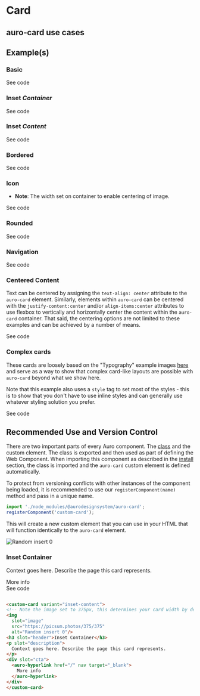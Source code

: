 <!--
The demo.md file is a compiled document. No edits should be made directly to this file.
README.md is created by running `npm run build:docs`.
This file is generated based on a template fetched from `./docs/partials/demo.md`
-->

# Card

<!-- AURO-GENERATED-CONTENT:START (FILE:src=./description.md) -->
<!-- AURO-GENERATED-CONTENT:END -->

## auro-card use cases

<!-- AURO-GENERATED-CONTENT:START (FILE:src=./useCases.md) -->
<!-- AURO-GENERATED-CONTENT:END -->

## Example(s)

### Basic

<div class="exampleWrapper">
  <!-- AURO-GENERATED-CONTENT:START (FILE:src=./../../apiExamples/basic.html) -->
  <!-- AURO-GENERATED-CONTENT:END -->
</div>

<auro-accordion alignRight>
  <span slot="trigger">See code</span>

<!-- AURO-GENERATED-CONTENT:START (CODE:src=./../../apiExamples/basic.html) -->
<!-- AURO-GENERATED-CONTENT:END -->

</auro-accordion>

### Inset *Container*

<div class="exampleWrapper">
  <!-- AURO-GENERATED-CONTENT:START (FILE:src=./../../apiExamples/inset-container.html) -->
  <!-- AURO-GENERATED-CONTENT:END -->
</div>
<auro-accordion alignRight>
  <span slot="trigger">See code</span>

<!-- AURO-GENERATED-CONTENT:START (CODE:src=./../../apiExamples/inset-container.html) -->
<!-- AURO-GENERATED-CONTENT:END -->

</auro-accordion>

### Inset *Content*

<div class="exampleWrapper">
  <!-- AURO-GENERATED-CONTENT:START (FILE:src=./../../apiExamples/inset-content.html) -->
  <!-- AURO-GENERATED-CONTENT:END -->
</div>
<auro-accordion alignRight>
  <span slot="trigger">See code</span>

<!-- AURO-GENERATED-CONTENT:START (CODE:src=./../../apiExamples/inset-content.html) -->
<!-- AURO-GENERATED-CONTENT:END -->

</auro-accordion>

### Bordered

<div class="exampleWrapper">
  <!-- AURO-GENERATED-CONTENT:START (FILE:src=./../../apiExamples/bordered.html) -->
  <!-- AURO-GENERATED-CONTENT:END -->
</div>
<auro-accordion alignRight>
  <span slot="trigger">See code</span>

<!-- AURO-GENERATED-CONTENT:START (CODE:src=./../../apiExamples/bordered.html) -->
<!-- AURO-GENERATED-CONTENT:END -->

</auro-accordion>

### Icon

- **Note**: The width set on container to enable centering of image.

<div class="exampleWrapper">
  <!-- AURO-GENERATED-CONTENT:START (FILE:src=./../../apiExamples/icon.html) -->
  <!-- AURO-GENERATED-CONTENT:END -->
</div>
<auro-accordion alignRight>
  <span slot="trigger">See code</span>

<!-- AURO-GENERATED-CONTENT:START (CODE:src=./../../apiExamples/icon.html) -->
<!-- AURO-GENERATED-CONTENT:END -->

</auro-accordion>

### Rounded

<div class="exampleWrapper">
  <!-- AURO-GENERATED-CONTENT:START (FILE:src=./../../apiExamples/round-image.html) -->
  <!-- AURO-GENERATED-CONTENT:END -->
</div>
<auro-accordion alignRight>
  <span slot="trigger">See code</span>

<!-- AURO-GENERATED-CONTENT:START (CODE:src=./../../apiExamples/round-image.html) -->
<!-- AURO-GENERATED-CONTENT:END -->

</auro-accordion>

### Navigation

<div class="exampleWrapper">
  <!-- AURO-GENERATED-CONTENT:START (FILE:src=./../../apiExamples/navigation.html) -->
  <!-- AURO-GENERATED-CONTENT:END -->
</div>
<auro-accordion alignRight>
  <span slot="trigger">See code</span>

<!-- AURO-GENERATED-CONTENT:START (CODE:src=./../../apiExamples/navigation.html) -->
<!-- AURO-GENERATED-CONTENT:END -->

</auro-accordion>

### Centered Content

Text can be centered by assigning the `text-align: center` attribute to the `auro-card` element.
Similarly, elements within `auro-card` can be centered with the `justify-content:center` and/or `align-items:center`
attributes to use flexbox to vertically and horizontally center the content within the `auro-card` container. That said, the centering options are not limited to these
examples and can be achieved by a number of means.

<div class="exampleWrapper">
  <!-- AURO-GENERATED-CONTENT:START (FILE:src=./../../apiExamples/center.html) -->
  <!-- AURO-GENERATED-CONTENT:END -->
</div>
<auro-accordion alignRight>
  <span slot="trigger">See code</span>

<!-- AURO-GENERATED-CONTENT:START (CODE:src=./../../apiExamples/center.html) -->
<!-- AURO-GENERATED-CONTENT:END -->

</auro-accordion>

### Complex cards

These cards are loosely based on the "Typography" example images [here](https://alaskaair.com) and serve as a way to
show
that complex card-like layouts are possible with `auro-card` beyond what we show here.

Note that this example also uses a `style` tag to set most of the styles - this is to show that you don't have to use
inline styles and can generally use whatever styling solution you prefer.

<div class="exampleWrapper">
  <!-- AURO-GENERATED-CONTENT:START (FILE:src=./../../apiExamples/typography-cards.html) -->
  <!-- AURO-GENERATED-CONTENT:END -->
</div>
<auro-accordion alignRight>
  <span slot="trigger">See code</span>

<!-- AURO-GENERATED-CONTENT:START (CODE:src=./../../apiExamples/typography-cards.html) -->
<!-- AURO-GENERATED-CONTENT:END -->

</auro-accordion>

## Recommended Use and Version Control

There are two important parts of every Auro component. The <a href="https://developer.mozilla.org/en-US/docs/Web/JavaScript/Reference/Classes">class</a> and the custom clement. The class is exported and then used as part of defining the Web Component. When importing this component as described in the <a href="#install">install</a> section, the class is imported and the `auro-card` custom element is defined automatically.

To protect from versioning conflicts with other instances of the component being loaded, it is recommended to use our `registerComponent(name)` method and pass in a unique name.

```js
import './node_modules/@aurodesignsystem/auro-card';
registerComponent('custom-card');
```

This will create a new custom element that you can use in your HTML that will function identically to the `auro-card` element.

<div class="exampleWrapper">
  <auro-card variant="inset-content">
    <!-- Note the image set to 375px, this determines your card width by default -->
    <img
      slot="image"
      src="https://picsum.photos/375/375"
      alt="Random insert 0"/>
    <h3 slot="header">Inset Container</h3>
    <p slot="description">
      Context goes here. Describe the page this card represents.
    </p>
    <div slot="cta">
      <auro-hyperlink href="/" nav target="_blank">
        More info
      </auro-hyperlink>
    </div>
  </auro-card>
</div>

<auro-accordion alignRight>
  <span slot="trigger">See code</span>

  ```html

<custom-card variant="inset-content">
  <!-- Note the image set to 375px, this determines your card width by default -->
  <img
    slot="image"
    src="https://picsum.photos/375/375"
    alt="Random insert 0"/>
  <h3 slot="header">Inset Container</h3>
  <p slot="description">
    Context goes here. Describe the page this card represents.
  </p>
  <div slot="cta">
    <auro-hyperlink href="/" nav target="_blank">
      More info
    </auro-hyperlink>
  </div>
</custom-card>
  ```

</auro-accordion>

